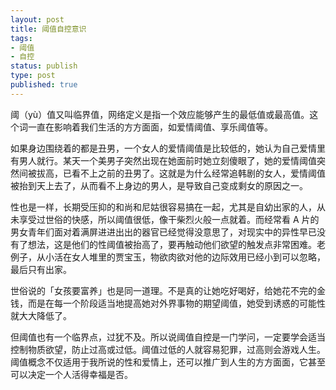 ```yaml
---
layout: post
title: 阈值自控意识
tags: 
- 阈值
- 自控
status: publish
type: post
published: true
---
```


阈（yù）值又叫临界值，网络定义是指一个效应能够产生的最低值或最高值。这个词一直在影响着我们生活的方方面面，如爱情阈值、享乐阈值等。

如果身边围绕着的都是丑男，一个女人的爱情阈值是比较低的，她认为自己爱情里有男人就行。某天一个美男子突然出现在她面前时她立刻傻眼了，她的爱情阈值突然间被拔高，已看不上之前的丑男了。这就是为什么经常追韩剧的女人，爱情阈值被抬到天上去了，从而看不上身边的男人，是导致自己变成剩女的原因之一。

性也是一样，长期受压抑的和尚和尼姑很容易搞在一起，尤其是自幼出家的人，从未享受过世俗的快感，所以阈值很低，像干柴烈火般一点就着。而经常看 A 片的男女青年们面对着满屏进进出出的器官已经觉得没意思了，对现实中的异性早已没有了想法，这是他们的性阈值被抬高了，要再触动他们欲望的触发点非常困难。老例子，从小活在女人堆里的贾宝玉，物欲肉欲对他的边际效用已经小到可以忽略，最后只有出家。

世俗说的「女孩要富养」也是同一道理。不是真的让她吃好喝好，给她花不完的金钱，而是在每一个阶段适当地提高她对外界事物的期望阈值，她受到诱惑的可能性就大大降低了。

但阈值也有一个临界点，过犹不及。所以说阈值自控是一门学问，一定要学会适当控制物质欲望，防止过高或过低。阈值过低的人就容易犯罪，过高则会游戏人生。阈值概念不仅适用于我所说的性和爱情上，还可以推广到人生的方方面面，它甚至可以决定一个人活得幸福是否。
